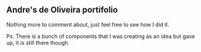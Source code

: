 ## Andre's de Oliveira portifolio

Nothing more to comment about, just feel free to see how I did it.

Ps. There is a bunch of components that I was creating as an idea but gave up, it is still there though.